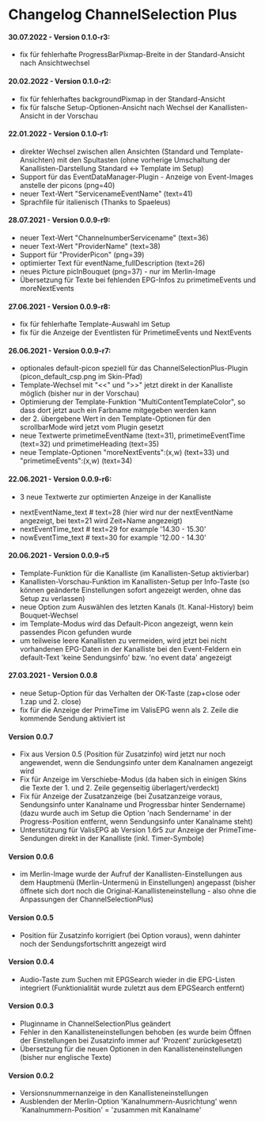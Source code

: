 # Changelog ChannelSelection Plus

#### 30.07.2022 - Version 0.1.0-r3:
- fix für fehlerhafte ProgressBarPixmap-Breite in der Standard-Ansicht nach Ansichtwechsel

#### 20.02.2022 - Version 0.1.0-r2:
- fix für fehlerhaftes backgroundPixmap in der Standard-Ansicht
- fix für falsche Setup-Optionen-Ansicht nach Wechsel der Kanallisten-Ansicht in der Vorschau

#### 22.01.2022 - Version 0.1.0-r1:
- direkter Wechsel zwischen allen Ansichten (Standard und Template-Ansichten) mit den Spultasten (ohne vorherige Umschaltung der Kanallisten-Darstellung Standard <-> Template im Setup)
- Support für das EventDataManager-Plugin - Anzeige von Event-Images anstelle der picons (png=40)
- neuer Text-Wert "ServicenameEventName" (text=41)
- Sprachfile für italienisch (Thanks to Spaeleus)

#### 28.07.2021 - Version 0.0.9-r9:
- neuer Text-Wert "ChannelnumberServicename" (text=36)
- neuer Text-Wert "ProviderName" (text=38)
- Support für "ProviderPicon" (png=39)
- optimierter Text für eventName_fullDescription (text=26) 
- neues Picture picInBouquet (png=37) - nur im Merlin-Image
- Übersetzung für Texte bei fehlenden EPG-Infos zu primetimeEvents und moreNextEvents

#### 27.06.2021 - Version 0.0.9-r8:
- fix für fehlerhafte Template-Auswahl im Setup
- fix für die Anzeige der Eventlisten für PrimetimeEvents und NextEvents

#### 26.06.2021 - Version 0.0.9-r7:
- optionales default-picon speziell für das ChannelSelectionPlus-Plugin (picon_default_csp.png im Skin-Pfad)
- Template-Wechsel mit "<<" und ">>" jetzt direkt in der Kanalliste möglich (bisher nur in der Vorschau)
- Optimierung der Template-Funktion "MultiContentTemplateColor", so dass dort jetzt auch ein Farbname mitgegeben werden kann
- der 2. übergebene Wert in den Template-Optionen für den scrollbarMode wird jetzt vom Plugin gesetzt
- neue Textwerte primetimeEventName (text=31), primetimeEventTime (text=32) und primetimeHeading (text=35)
- neue Template-Optionen "moreNextEvents":(x,w) (text=33) und "primetimeEvents":(x,w) (text=34) 

#### 22.06.2021 - Version 0.0.9-r6:
- 3 neue Textwerte zur optimierten Anzeige in der Kanalliste
* nextEventName_text  # text=28 (hier wird nur der nextEventName angezeigt, bei text=21 wird Zeit+Name angezeigt)
* nextEventTime_text  # text=29 for example '14.30 - 15.30'
* nowEventTime_text   # text=30 for example '12.00 - 14.30'

#### 20.06.2021 - Version 0.0.9-r5
- Template-Funktion für die Kanalliste (im Kanallisten-Setup aktivierbar)
- Kanallisten-Vorschau-Funktion im Kanallisten-Setup per Info-Taste (so können geänderte Einstellungen sofort angezeigt werden, ohne das Setup zu verlassen)
- neue Option zum Auswählen des letzten Kanals (lt. Kanal-History) beim Bouquet-Wechsel
- im Template-Modus wird das Default-Picon angezeigt, wenn kein passendes Picon gefunden wurde
- um teilweise leere Kanallisten zu vermeiden, wird jetzt bei nicht vorhandenen EPG-Daten in der Kanalliste bei den Event-Feldern ein default-Text 'keine Sendungsinfo' bzw. 'no event data' angezeigt

#### 27.03.2021 - Version 0.0.8
- neue Setup-Option für das Verhalten der OK-Taste (zap+close oder 1.zap und 2. close)
- fix für die Anzeige der PrimeTime im ValisEPG wenn als 2. Zeile die kommende Sendung aktiviert ist

#### Version 0.0.7
- Fix aus Version 0.5 (Position für Zusatzinfo) wird jetzt nur noch angewendet, wenn die Sendungsinfo unter dem Kanalnamen angezeigt wird
- Fix für Anzeige im Verschiebe-Modus (da haben sich in einigen Skins die Texte der 1. und 2. Zeile gegenseitig überlagert/verdeckt)
- Fix für Anzeige der Zusatzanzeige (bei Zusatzanzeige voraus, Sendungsinfo unter Kanalname und Progressbar hinter Sendername)
  (dazu wurde auch im Setup die Option 'nach Sendername' in der Progress-Position entfernt, wenn Sendungsinfo unter Kanalname steht)
- Unterstützung für ValisEPG ab Version 1.6r5 zur Anzeige der PrimeTime-Sendungen direkt in der Kanalliste (inkl. Timer-Symbole)

#### Version 0.0.6
- im Merlin-Image wurde der Aufruf der Kanallisten-Einstellungen aus dem Hauptmenü (Merlin-Untermenü in Einstellungen) angepasst
  (bisher öffnete sich dort noch die Original-Kanallisteneinstellung - also ohne die Anpassungen der ChannelSelectionPlus)

#### Version 0.0.5
- Position für Zusatzinfo korrigiert (bei Option voraus), wenn dahinter noch der Sendungsfortschritt angezeigt wird

#### Version 0.0.4
- Audio-Taste zum Suchen mit EPGSearch wieder in die EPG-Listen integriert (Funktionialität wurde zuletzt aus dem EPGSearch entfernt)

#### Version 0.0.3
- Pluginname in ChannelSelectionPlus geändert
- Fehler in den Kanallisteneinstellungen behoben (es wurde beim Öffnen der Einstellungen bei Zusatzinfo immer auf 'Prozent' zurückgesetzt)
- Übersetzung für die neuen Optionen in den Kanallisteneinstellungen (bisher nur englische Texte)

#### Version 0.0.2
- Versionsnummernanzeige in den Kanallisteneinstellungen
- Ausblenden der Merlin-Option 'Kanalnummern-Ausrichtung' wenn 'Kanalnummern-Position' = 'zusammen mit Kanalname'